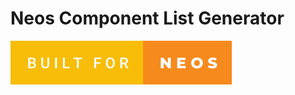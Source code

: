 #  Neos Component List Generator

[![Built for Neos](https://github.com/CytraX-Team/NeosRepoBadges/blob/main/built-for-neos.svg)](https://neos.com/)
